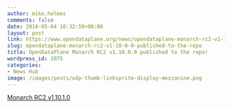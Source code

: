 ```yaml
---
author: mike.holmes
comments: false
date: 2016-05-04 16:32:59+00:00
layout: post
link: https://www.opendataplane.org/news/opendataplane-monarch-rc2-v1-10-0-0-published-to-the-repo/
slug: opendataplane-monarch-rc2-v1-10-0-0-published-to-the-repo
title: OpenDataPlane Monarch RC2 v1.10.0.0 published to the repo!
wordpress_id: 2075
categories:
- News Hub
image: /images/posts/odp-thumb-linksprite-display-mezzanine.png
---
```


[Monarch RC2 v1.10.1.0](https://git.linaro.org/lng/odp.git/tag/refs/tags/v1.10.1.0)
